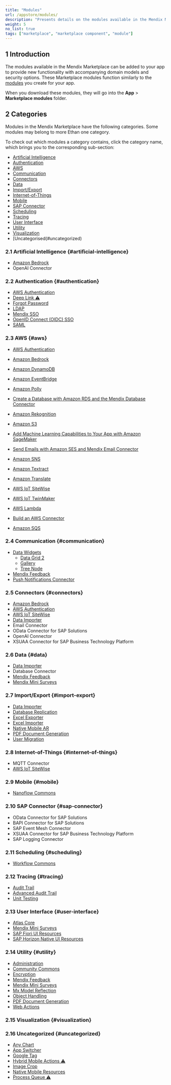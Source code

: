 ```yaml
---
title: "Modules"
url: /appstore/modules/
description: "Presents details on the modules available in the Mendix Marketplace."
weight: 5
no_list: true
tags: ["marketplace", "marketplace component", "module"]
---
```


## 1 Introduction

The modules available in the Mendix Marketplace can be added to your app to provide new functionality with accompanying domain models and security options. These Marketplace modules function similarly to the [modules](/refguide/modules/) you create for your app. 

When you download these modules, they will go into the **App** > **Marketplace modules** folder.

## 2 Categories

Modules in the Mendix Marketplace have the following categories. Some modules may belong to more Ethan one category. 

To check out which modules a category contains, click the category name, which brings you to the corresponding sub-section:

* [Artificial Intelligence]()
* [Authentication](#authentication)
* [AWS](#aws)
* [Communication](#communication)
* [Connectors](#connectors)
* [Data](#data)
* [Import/Export](#import-export)
* [Internet-of-Things](#internet-of-things)
* [Mobile](#mobile)
* [SAP Connector](#sap-connector)
* [Scheduling](#scheduling)
* [Tracing](#tracing)
* [User Interface](#user-interface)
* [Utility](#utility)
* [Visualization](#visualization)
* [Uncategorised(#uncategorized)

### 2.1 Artificial Intelligence {#artificial-intelligence}

* [Amazon Bedrock](https://docs.mendix.com/appstore/connectors/aws/amazon-bedrock/)
* OpenAI Connector

### 2.2 Authentication {#authentication}

* [AWS Authentication](https://docs.mendix.com/appstore/connectors/aws/aws-authentication/)
* [Deep Link ⚠](/appstore/modules/deep-link/)
* [Forgot Password](/appstore/modules/forgot-password/)
* [LDAP](/appstore/modules/ldap/)
* [Mendix SSO](/appstore/modules/mendix-sso/)
* [OpenID Connect (OIDC) SSO](https://marketplace.mendix.com/link/component/120371)
* [SAML](/appstore/modules/saml/)

### 2.3 AWS {#aws}

- [AWS Authentication](https://docs.mendix.com/appstore/connectors/aws/aws-authentication/)

- [Amazon Bedrock](https://docs.mendix.com/appstore/connectors/aws/amazon-bedrock/)

- [Amazon DynamoDB](https://docs.mendix.com/appstore/connectors/aws/amazon-dynamodb/)

- [Amazon EventBridge](https://docs.mendix.com/appstore/connectors/aws/amazon-eventbridge/)

- [Amazon Polly](https://docs.mendix.com/appstore/connectors/aws/amazon-polly/)

- [Create a Database with Amazon RDS and the Mendix Database Connector](https://docs.mendix.com/appstore/connectors/aws/amazon-rds-database-connector/)

- [Amazon Rekognition](https://docs.mendix.com/appstore/connectors/aws/amazon-rekognition/)

- [Amazon S3](https://docs.mendix.com/appstore/connectors/aws/amazon-s3/)

- [Add Machine Learning Capabilities to Your App with Amazon SageMaker](https://docs.mendix.com/appstore/connectors/aws/amazon-sagemaker-machine-learning/)

- [Send Emails with Amazon SES and Mendix Email Connector](https://docs.mendix.com/appstore/connectors/aws/amazon-ses-email-connector/)

- [Amazon SNS](https://docs.mendix.com/appstore/connectors/aws/amazon-sns/)

- [Amazon Textract](https://docs.mendix.com/appstore/connectors/aws/amazon-textract/)

- [Amazon Translate](https://docs.mendix.com/appstore/connectors/aws/amazon-translate/)

- [AWS IoT SiteWise](https://docs.mendix.com/appstore/connectors/aws/aws-iot-sitewise/)

- [AWS IoT TwinMaker](https://docs.mendix.com/appstore/connectors/aws/aws-iot-twinmaker/)

- [AWS Lambda](https://docs.mendix.com/appstore/connectors/aws/aws-lambda-connector/)

- [Build an AWS Connector](https://docs.mendix.com/appstore/connectors/aws/build-aws-connector/)

- [Amazon SQS](https://docs.mendix.com/appstore/connectors/aws/amazon-sqs/)

### 2.4 Communication {#communication}

* [Data Widgets](/appstore/modules/data-widgets/)
  * [Data Grid 2](/appstore/modules/data-grid-2/)
  * [Gallery](/appstore/modules/gallery/)
  * [Tree Node](/appstore/modules/tree-node/)
* [Mendix Feedback](/appstore/modules/mendix-feedback/)
* [Push Notifications Connector](/appstore/modules/push-notifications/)

### 2.5 Connectors {#connectors}

* [Amazon Bedrock](https://docs.mendix.com/appstore/connectors/aws/amazon-bedrock/)
* [AWS Authentication](https://docs.mendix.com/appstore/connectors/aws/aws-authentication/)
* [AWS IoT SiteWise](https://docs.mendix.com/appstore/connectors/aws/aws-iot-sitewise/)
* [Data Importer](/appstore/modules/data-importer/)
* Email Connector
* OData Connector for SAP Solutions
* OpenAI Connector
* XSUAA Connector for SAP Business Technology Platform

### 2.6 Data {#data}

* [Data Importer](/appstore/modules/data-importer/)
* Database Connector
* [Mendix Feedback](/appstore/modules/mendix-feedback/)
* [Mendix Mini Surveys](/appstore/modules/mendix-mini-surveys/)

### 2.7 Import/Export {#import-export}

* [Data Importer](/appstore/modules/data-importer/)
* [Database Replication](/appstore/modules/database-replication/)
* [Excel Exporter](/appstore/modules/excel-exporter/)
* [Excel Importer](/appstore/modules/excel-importer/)
* [Native Mobile AR](/appstore/modules/native-mobile-ar/)
* [PDF Document Generation](/appstore/modules/document-generation/)
* [User Migration](/appstore/modules/user-migration-module/)

### 2.8 Internet-of-Things {#internet-of-things}

* MQTT Connector
* [AWS IoT SiteWise](https://docs.mendix.com/appstore/connectors/aws/aws-iot-sitewise/)

### 2.9 Mobile {#mobile}

* [Nanoflow Commons](/appstore/modules/nanoflow-commons/)

### 2.10 SAP Connector {#sap-connector}

* OData Connector for SAP Solutions
* BAPI Connector for SAP Solutions
* SAP Event Mesh Connector
* XSUAA Connector for SAP Business Technology Platform
* SAP Logging Connector

### 2.11 Scheduling {#scheduling}

* [Workflow Commons](/appstore/modules/workflow-commons/)

### 2.12 Tracing {#tracing}

* [Audit Trail](/appstore/modules/audit-trail/)
* [Advanced Audit Trail](/appstore/modules/advanced-audit-trail/)
* [Unit Testing](/appstore/modules/unit-testing/)

### 2.13 User Interface {#user-interface}

* [Atlas Core](/appstore/modules/atlas-core/)
* [Mendix Mini Surveys](/appstore/modules/mendix-mini-surveys/)
* [SAP Fiori UI Resources](/appstore/modules/sap-ui-resources/sap-fiori-3-0/)
* [SAP Horizon Native UI Resources](/appstore/modules/sap-ui-resources/sap-native-resources/)

### 2.14 Utility {#utility}

* [Administration](/appstore/modules/administration/)
* [Community Commons](/appstore/modules/community-commons-function-library/)
* [Encryption](/appstore/modules/encryption/)
* [Mendix Feedback](/appstore/modules/mendix-feedback/)
* [Mendix Mini Surveys](/appstore/modules/mendix-mini-surveys/)
* [Mx Model Reflection](/appstore/modules/model-reflection/)
* [Object Handling](/appstore/modules/object-handling/)
* [PDF Document Generation](/appstore/modules/document-generation/)
* [Web Actions](/appstore/modules/web-actions/)

### 2.15 Visualization {#visualization}

### 2.16 Uncategorized {#uncategorized}

* [Any Chart](/appstore/modules/any-chart/)
* [App Switcher](/appstore/modules/app-switcher/)
* [Google Tag](/appstore/modules/google-tag/)
* [Hybrid Mobile Actions ⚠](/appstore/modules/hybrid-mobile-actions/)
* [Image Crop](/appstore/modules/image-crop/)
* [Native Mobile Resources](/appstore/modules/native-mobile-resources/)
* [Process Queue ⚠](/appstore/modules/process-queue/)
